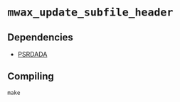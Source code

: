 # `mwax_update_subfile_header`

## Dependencies

- [PSRDADA](http://psrdada.sourceforge.net/index.shtml)

## Compiling

```
make
```
